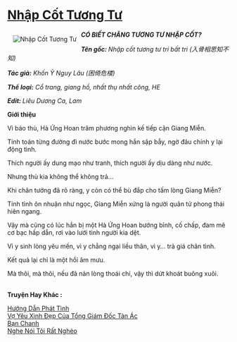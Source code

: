 <a href="https://utruyen.com/nhap-cot-tuong-tu/18518/" title="Nhập Cốt Tương Tư"><h1>Nhập Cốt Tương Tư</h1></a><div style="display:table"><img align="right" style="float: left; padding: 10px;" src="https://utruyen.com/images/story/200x260/nhap-cot-tuong-tu.jpg" alt="Nhập Cốt Tương Tư"><b><i>CÓ BIẾT CHĂNG TƯƠNG TƯ NHẬP CỐT? </i></b><p></p><b><i>Tên gốc: </i></b><i>Nhập cốt tương tư tri bất tri (入骨相思知不知)</i><p></p><b><i>Tác giả:</i></b><i> Khốn Ỷ Nguy Lâu (困倚危楼)</i><p></p><b><i>Thể loại:</i></b><i> Cổ trang, giang hồ, nhất thụ nhất công, HE</i><p></p><b><i>Edit: </i></b><i>Liêu Dương Ca, Lam </i><p></p><b>Giới thiệu</b><p></p>Vì báo thù, Hà Ứng Hoan trăm phương nghìn kế tiếp cận Giang Miễn.<p></p>Tính toán từng đường đi nước bước mong hắn sập bẫy, ngờ đâu chính y lại động tình.<p></p>Thích người ấy dung mạo như tranh, thích người ấy dịu dàng như nước.<p></p>Nhưng thù kia không thể không trả…<p></p>Khi chân tướng đã rõ ràng, y còn có thể bù đắp cho tấm lòng Giang Miễn?<p></p>Tính tình ôn nhuận như ngọc, Giang Miễn xứng là người quân tử phong thái hiên ngang.<p></p>Vậy mà cũng có lúc hắn bị một Hà Ứng Hoan bướng bỉnh, cố chấp, đam mê cơ bạc hấp dẫn, rơi vào lưới tình người kia dệt.<p></p>Vì y sinh lòng yêu mến, vì y chẳng ngại liều thân, vì y… trả giá chân tình.<p></p>Kết quả lại chỉ là một hồi âm mưu.<p></p>Mà thôi, mà thôi, nếu đã nản lòng thoái chí, vậy thì dứt khoát buông xuôi.</div><p><br><b>Truyện Hay Khác :</b></p><a href="https://utruyen.com/huong-dan-phat-tinh/18523/" alt="Hướng Dẫn Phát Tình">Hướng Dẫn Phát Tình</a><br/><a href="https://github.com/quanluxury/truyenhot/tree/master/truyenhay/5323/" alt="Vợ Yêu Xinh Đẹp Của Tổng Giám Đốc Tàn Ác">Vợ Yêu Xinh Đẹp Của Tổng Giám Đốc Tàn Ác</a><br/><a href="https://github.com/quanluxury/truyenhot/tree/master/truyenhay/16633/" alt="Bạn Chanh">Bạn Chanh</a><br/><a href="https://dammy2019.blogspot.com/2019/11/nghe-noi-toi-rat-ngheo.html" alt="Nghe Nói Tôi Rất Nghèo">Nghe Nói Tôi Rất Nghèo</a><br/>